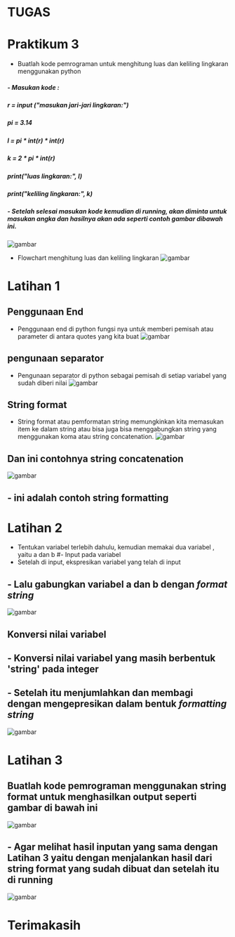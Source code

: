 # TUGAS
# Praktikum 3

- Buatlah kode pemrograman untuk menghitung luas dan keliling lingkaran menggunakan python
##### - Masukan kode :
##### r = input ("masukan jari-jari lingkaran:")
##### pi = 3.14
##### l = pi * int(r) * int(r)
##### k = 2 * pi * int(r)
##### print("luas lingkaran:", l)
##### print("keliling lingkaran:", k)
##### - Setelah selesai masukan kode kemudian di running, akan diminta untuk **masukan angka** dan hasilnya akan ada seperti contoh gambar dibawah ini.
![gambar](gambarss/1s.png)

- Flowchart menghitung luas dan keliling lingkaran 
![gambar](gambarss/1,2s.png)

# Latihan 1

## Penggunaan End
- Penggunaan end di python fungsi nya untuk memberi pemisah atau parameter di antara quotes yang kita buat
![gambar](gambarss/2s.png)

## pengunaan separator
- Pengunaan separator di python sebagai pemisah di setiap variabel yang sudah diberi nilai
![gambar](gambarss/3s.png)

## String format
- String format atau pemformatan string memungkinkan kita memasukan item ke dalam string atau bisa juga bisa menggabungkan string yang menggunakan koma atau string concatenation.
![gambar](gambarss/4s.png)

## Dan ini contohnya string concatenation
![gambar](gambarss/5s.png)

## - ini adalah contoh string formatting

# Latihan 2
 - Tentukan variabel terlebih dahulu, kemudian memakai dua variabel , yaitu a dan b
#- Input pada variabel
 - Setelah di input, ekspresikan variabel yang telah di input
## - Lalu gabungkan variabel a dan b dengan *format string* 
![gambar](gambarss/6s.png)

## Konversi nilai variabel
## - Konversi nilai variabel yang masih berbentuk 'string' pada integer
## - Setelah itu menjumlahkan dan membagi dengan mengepresikan dalam bentuk *formatting string*
![gambar](gambarss/7s.png)

# Latihan 3
## Buatlah kode pemrograman menggunakan string format untuk menghasilkan output seperti gambar di bawah ini
![gambar](gambarss/8s.png)


## - Agar melihat hasil inputan yang sama dengan Latihan 3 yaitu dengan menjalankan hasil dari string format yang sudah dibuat dan setelah itu di running
![gambar](gambarss/9s.png)

# Terimakasih
